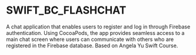# SWIFT_BC_FLASHCHAT
A chat application that enables users to register and log in through Firebase authentication. Using CocoaPods, the app provides seamless access to a main chat screen where users can communicate with others who are registered in the Firebase database. Based on Angela Yu Swift Course.
